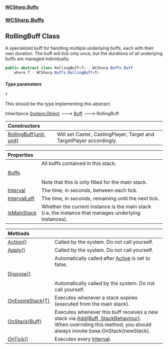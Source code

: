 #### [WCSharp.Buffs](README.md 'README')
### [WCSharp.Buffs](WCSharp.Buffs.md 'WCSharp.Buffs')

## RollingBuff<T> Class

A specialized buff for handling multiple underlying buffs, each with their own duration. The buff will tick only once, but the durations of all underlying buffs are managed individually.

```csharp
public abstract class RollingBuff<T> : WCSharp.Buffs.Buff
    where T : WCSharp.Buffs.RollingBuff<T>
```
#### Type parameters

<a name='WCSharp.Buffs.RollingBuff_T_.T'></a>

`T`

This should be the type implementing this abstract.

Inheritance [System.Object](https://docs.microsoft.com/en-us/dotnet/api/System.Object 'System.Object') &#129106; [Buff](WCSharp.Buffs.Buff.md 'WCSharp.Buffs.Buff') &#129106; RollingBuff<T>

| Constructors | |
| :--- | :--- |
| [RollingBuff(unit, unit)](WCSharp.Buffs.RollingBuff_T_.RollingBuff(War3Api.Common.unit,War3Api.Common.unit).md 'WCSharp.Buffs.RollingBuff<T>.RollingBuff(War3Api.Common.unit, War3Api.Common.unit)') | Will set Caster, CastingPlayer, Target and TargetPlayer accordingly. |

| Properties | |
| :--- | :--- |
| [Buffs](WCSharp.Buffs.RollingBuff_T_.Buffs.md 'WCSharp.Buffs.RollingBuff<T>.Buffs') | All buffs contained in this stack.<br/><br/><br/>Note that this is only filled for the main stack. |
| [Interval](WCSharp.Buffs.RollingBuff_T_.Interval.md 'WCSharp.Buffs.RollingBuff<T>.Interval') | The time, in seconds, between each tick. |
| [IntervalLeft](WCSharp.Buffs.RollingBuff_T_.IntervalLeft.md 'WCSharp.Buffs.RollingBuff<T>.IntervalLeft') | The time, in seconds, remaining until the next tick. |
| [IsMainStack](WCSharp.Buffs.RollingBuff_T_.IsMainStack.md 'WCSharp.Buffs.RollingBuff<T>.IsMainStack') | Whether the current instance is the main stack (i.e. the instance that manages underlying instances). |

| Methods | |
| :--- | :--- |
| [Action()](WCSharp.Buffs.RollingBuff_T_.Action().md 'WCSharp.Buffs.RollingBuff<T>.Action()') | Called by the system. Do not call yourself. |
| [Apply()](WCSharp.Buffs.RollingBuff_T_.Apply().md 'WCSharp.Buffs.RollingBuff<T>.Apply()') | Called by the system. Do not call yourself. |
| [Dispose()](WCSharp.Buffs.RollingBuff_T_.Dispose().md 'WCSharp.Buffs.RollingBuff<T>.Dispose()') | Automatically called after [Active](WCSharp.Buffs.Buff.Active.md 'WCSharp.Buffs.Buff.Active') is set to false.<br/><br/><br/>Automatically called by the system. Do not call yourself. |
| [OnExpireStack(T)](WCSharp.Buffs.RollingBuff_T_.OnExpireStack(T).md 'WCSharp.Buffs.RollingBuff<T>.OnExpireStack(T)') | Executes whenever a stack expires (executed from the main stack). |
| [OnStack(Buff)](WCSharp.Buffs.RollingBuff_T_.OnStack(WCSharp.Buffs.Buff).md 'WCSharp.Buffs.RollingBuff<T>.OnStack(WCSharp.Buffs.Buff)') | Executes whenever this buff receives a new stack via [Add(Buff, StackBehaviour)](WCSharp.Buffs.BuffSystem.Add(WCSharp.Buffs.Buff,WCSharp.Buffs.StackBehaviour).md 'WCSharp.Buffs.BuffSystem.Add(WCSharp.Buffs.Buff, WCSharp.Buffs.StackBehaviour)').<br/>When overriding this method, you should always invoke base.OnStack(newStack). |
| [OnTick()](WCSharp.Buffs.RollingBuff_T_.OnTick().md 'WCSharp.Buffs.RollingBuff<T>.OnTick()') | Executes every [Interval](WCSharp.Buffs.RollingBuff_T_.Interval.md 'WCSharp.Buffs.RollingBuff<T>.Interval'). |
